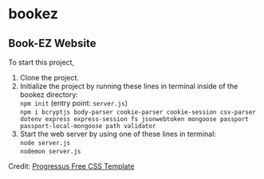 # bookez
## Book-EZ Website
  
To start this project, 
1. Clone the project.
2. Initialize the project by running these lines in terminal inside of the bookez directory:  
`npm init`  (entry point: `server.js`)  
`npm i bcryptjs body-parser cookie-parser cookie-session csv-parser dotenv express express-session fs jsonwebtoken mongoose passport passport-local-mongoose path validator`  
3. Start the web server by using one of these lines in terminal:  
`node server.js`  
`nodemon server.js`
    
Credit: [Progressus Free CSS Template](https://www.free-css.com/free-css-templates/page273/progressus)
